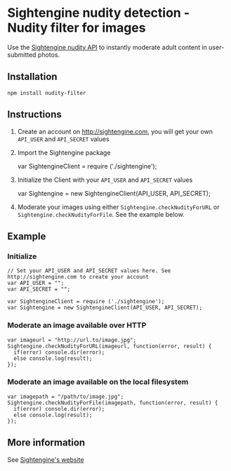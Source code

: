 # Sightengine nudity detection - Nudity filter for images

Use the [Sightengine nudity API](http://sightengine.com) to instantly moderate adult content in user-submitted photos.



## Installation

    npm install nudity-filter


## Instructions

1. Create an account on http://sightengine.com, you will get your own `API_USER` and `API_SECRET` values
2. Import the Sightengine package

    var SightengineClient = require ('./sightengine');

3. Initialize the Client with your `API_USER` and `API_SECRET` values

    var Sightengine = new SightengineClient(API_USER, API_SECRET);

4. Moderate your images using either `Sightengine.checkNudityForURL` or `Sightengine.checkNudityForFile`. See the example below.



## Example


### Initialize

    // Set your API_USER and API_SECRET values here. See http://sightengine.com to create your account
    var API_USER = "";
    var API_SECRET = "";

    var SightengineClient = require ('./sightengine');
    var Sightengine = new SightengineClient(API_USER, API_SECRET);


### Moderate an image available over HTTP

    var imageurl = "http://url.to/image.jpg";
    Sightengine.checkNudityForURL(imageurl, function(error, result) {
      if(error) console.dir(error);
      else console.log(result);
    });


### Moderate an image available on the local filesystem

    var imagepath = "/path/to/image.jpg";
    Sightengine.checkNudityForFile(imagepath, function(error, result) {
      if(error) console.dir(error);
      else console.log(result);
    });



## More information

See [Sightengine's website](http://sightengine.com)
